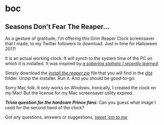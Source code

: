 # boc

## Seasons Don't Fear The Reaper...

As a gesture of gratitude, I'm offering this Grim Reaper Clock screensaver that I made, to my Twitter followers to download. Just in time for Halloween 2017!

It is an actual working clock. It will synch to the system time of the PC on which it is installed. It was inspired by [_a sobering statistic I recently learned_](http://bit.ly/ReapTwt).

Simply download the [_install.the.reaper.zip_](https://github.com/phatphuk/boc/raw/master/dist/install.the.reaper.zip) file that you will find in the [_dist_](dist) folder. Unzip the installer. Run it. And you should be good-to-go.

Sorry Mac folk. It only works on Windows. Ironically, I created the clock on my Mac! But the license for my Mac screensaver utility expired.

_**Trivia question for the hardcare Prince fans**_: Can you guess what image I used for the second hand of the clock?

Got any questions, answers or suggestions, [_tweet 'em to me_](http://twitter.com/phatphukRrr).




